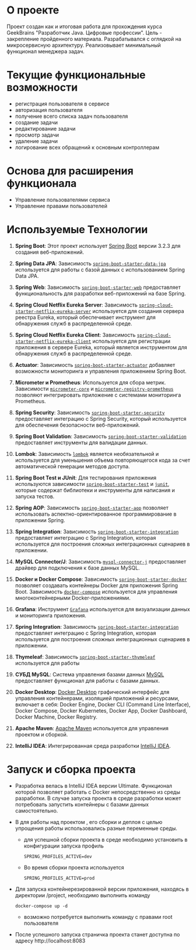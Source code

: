 # О проекте

Проект создан как и итоговая работа для прохождения курса GeekBrains "Разработчик Java. Цифровые профессии". Цель - закрепление пройденного материала. Разрабатывался с оглядкой на микросервисную архитектуру. Реализовывает минимальный функционал менеджера задач.

# Текущие функциональные возможности

  - регистрация пользователя в сервисе
  - авторизация пользователя
  - получение всего списка задач пользователя
  - создание задачи
  - редактирование задачи
  - просмотр задачи
  - удаление задачи
  - логирование всех обращений к основным контроллерам


# Основа для расширения функционала

  - Управление пользователями сервиса
  - Управление правами пользователей


# Используемые Технологии

1. **Spring Boot**: Этот проект использует [Spring Boot](https://spring.io/projects/spring-boot) версии 3.2.3 для создания веб-приложений.

2. **Spring Data JPA**: Зависимость [`spring-boot-starter-data-jpa`](https://mvnrepository.com/artifact/org.springframework.boot/spring-boot-starter-data-jpa) используется для работы с базой данных с использованием Spring Data JPA.

3. **Spring Web**: Зависимость [`spring-boot-starter-web`](https://mvnrepository.com/artifact/org.springframework.boot/spring-boot-starter-web) предоставляет функциональность для разработки веб-приложений на базе Spring.

4. **Spring Cloud Netflix Eureka Server**: Зависимость [`spring-cloud-starter-netflix-eureka-server`](https://mvnrepository.com/artifact/org.springframework.cloud/spring-cloud-starter-netflix-eureka-server) используется для создания сервера реестра Eureka, который обеспечивает инструмент для обнаружения служб в распределенной среде.

5. **Spring Cloud Netflix Eureka Client**: Зависимость [`spring-cloud-starter-netflix-eureka-client`](https://mvnrepository.com/artifact/org.springframework.cloud/spring-cloud-starter-netflix-eureka-client) используется для регистрации приложения в сервере Eureka, который является инструментом для обнаружения служб в распределенной среде.

6. **Actuator**: Зависимость [`spring-boot-starter-actuator`](https://mvnrepository.com/artifact/org.springframework.boot/spring-boot-starter-actuator) добавляет возможности мониторинга и управления приложением Spring Boot.

7. **Micrometer и Prometheus**: Используется для сбора метрик. Зависимости [`micrometer-core`](https://mvnrepository.com/artifact/io.micrometer/micrometer-core) и [`micrometer-registry-prometheus`](https://mvnrepository.com/artifact/io.micrometer/micrometer-registry-prometheus) позволяют интегрировать приложение с системами мониторинга Prometheus.

8. **Spring Security**: Зависимость [`spring-boot-starter-security`](https://mvnrepository.com/artifact/org.springframework.boot/spring-boot-starter-security) предоставляет интеграцию с Spring Security, который используется для обеспечения безопасности веб-приложений.

9. **Spring Boot Validation**: Зависимость [`spring-boot-starter-validation`](https://mvnrepository.com/artifact/org.springframework.boot/spring-boot-starter-validation) предоставляет инструменты для валидации данных.

10. **Lombok**: Зависимость [`lombok`](https://mvnrepository.com/artifact/org.projectlombok/lombok) является необязательной и используется для уменьшения объема повторяющегося кода за счет автоматической генерации методов доступа.

11. **Spring Boot Test и JUnit**: Для тестирования приложения используются зависимости [`spring-boot-starter-test`](https://mvnrepository.com/artifact/org.springframework.boot/spring-boot-starter-test) и [`junit`](https://mvnrepository.com/artifact/junit/junit), которые содержат библиотеки и инструменты для написания и запуска тестов.

12. **Spring AOP**: Зависимость [`spring-boot-starter-aop`](https://mvnrepository.com/artifact/org.springframework.boot/spring-boot-starter-aop) позволяет использовать аспектно-ориентированное программирование в приложении Spring.

13. **Spring Integration**: Зависимость [`spring-boot-starter-integration`](https://mvnrepository.com/artifact/org.springframework.boot/spring-boot-starter-integration) предоставляет интеграцию с Spring Integration, которая используется для построения сложных интеграционных сценариев в приложении.

14. **MySQL Connector/J**: Зависимость [`mysql-connector-j`](https://mvnrepository.com/artifact/mysql/mysql-connector-java) предоставляет драйвер для подключения к базе данных MySQL.

15. **Docker и Docker Compose**: Зависимость [`spring-boot-starter-docker`](https://mvnrepository.com/artifact/org.springframework.boot/spring-boot-starter-docker) позволяет создавать контейнеры Docker для приложения Spring Boot. Зависимость [`docker-compose`](https://mvnrepository.com/artifact/com.github.spotify/docker-maven-plugin) используется для управления многоконтейнерными Docker-приложениями.

16. **Grafana**: Инструмент [`Grafana`](https://grafana.com/) используется для визуализации данных и мониторинга приложения.

17. **Spring Integration**: Зависимость [`spring-boot-starter-integration`](https://mvnrepository.com/artifact/org.springframework.boot/spring-boot-starter-integration) предоставляет интеграцию с Spring Integration, которая используется для построения сложных интеграционных сценариев в приложении.

18. **Thymeleaf**: Зависимость [`spring-boot-starter-thymeleaf`](https://mvnrepository.com/artifact/org.springframework.boot/spring-boot-starter-thymeleaf) используется для работы

19. **СУБД MySQL**: Система управления базами данных [MySQL](https://www.mysql.com) предоставляет функционал для работы с базами данных.

20. **Docker Desktop**: [Docker Desktop](https://www.docker.com/products/docker-desktop/) графический интерфейс для управления контейнерами, изоляцией приложений и ресурсами, включает в себя: Docker Engine, Docker CLI (Command Line Interface), Docker Compose, Docker Kubernetes, Docker App, Docker Dashboard, Docker Machine, Docker Registry.

21. **Apache Maven**: [Apache Maven](https://maven.apache.org/) используется для управления проектом и сборкой.

22. **IntelliJ IDEA**: Интегрированная среда разработки [IntelliJ IDEA](https://www.jetbrains.com/ru-ru/idea/).

# Запуск и сборка проекта

* Разработка велась в IntelliJ IDEA версии Ultimate. Функционал которой позволяет работать с Docker непосредственно из среды разработки. В случае запуска проекта в среде разработки может потребовать запустить контейнеры с базами данных самостоятельно.

* В для работы над проектом , его сборки и деплоя с целью упрощения работы использовались разные переменные среды.
    * для успешной сборки проекта в среде необходимо установить в конфигурации запуска профиль

          SPRING_PROFILES_ACTIVE=dev

    * Во время сборки проекта используется

          SPRING_PROFILES_ACTIVE=prod

* Для запуска контейнерезированной версии приложения, находясь в директории /project, необходимо выполнить команду

      docker-compose up -d

    * возможно потребуется выполнить команду с правами root пользователя

* После успешного запуска страничка проекта станет доступна по адресу http://localhost:8083
